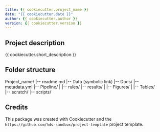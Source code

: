```yaml
---
title: {{ cookiecutter.project_name }}
date: "{{ cookiecutter.date }}"
author: {{ cookiecutter.author }}
version: {{ cookiecutter.version }}
---
```



Project description
-------

{{ cookiecutter.short_description }}

Folder structure
-------

Project_name/
|-- readme.md
|-- Data (symbolic link)
|-- Docs/
|-- metadata.yml
|-- Pipeline/
|   |-- rules/
|-- results/
|   |-- Figures/
|   |-- Tables/
|-- scratch/
|-- scripts/

Credits
-------

This package was created with Cookiecutter and the `https://github.com/hds-sandbox/project-template` project template.
